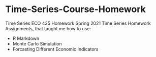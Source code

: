# Time-Series-Course-Homework
Time Series ECO 435 Homework 
Spring 2021 Time Series Homework Assignments, that taught me how to use:
- R Markdown
- Monte Carlo Simulation
- Forcasting Different Economic Indicators
